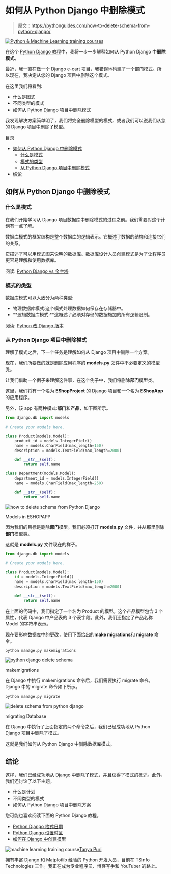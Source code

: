 # 如何从 Python Django 中删除模式

> 原文：<https://pythonguides.com/how-to-delete-schema-from-python-django/>

[![Python & Machine Learning training courses](img/49ec9c6da89a04c9f45bab643f8c765c.png)](https://sharepointsky.teachable.com/p/python-and-machine-learning-training-course)

在这个 [Python Django 教程](https://pythonguides.com/what-is-python-django/)中，我将一步一步解释如何从 Python Django 中**删除模式。**

最近，我一直在做一个 Django e-cart 项目，我错误地构建了一个部门模式。所以现在，我决定从您的 Django 项目中删除这个模式。

在这里我们将看到:

*   什么是图式
*   不同类型的模式
*   如何从 Python Django 项目中删除模式

我发现解决方案简单明了，我们将完全删除模型的模式，或者我们可以说我们从您的 Django 项目中删除了模型。

目录

[](#)

*   [如何从 Python Django 中删除模式](#How_to_Delete_Schema_from_Python_Django "How to Delete Schema from Python Django")
    *   [什么是模式](#What_is_schema "What is schema")
    *   [模式的类型](#Types_of_schema "Types of schema")
    *   [从 Python Django 项目中删除模式](#Delete_schema_from_Python_Django_project "Delete schema from Python Django project")
*   [结论](#Conclusion "Conclusion")

## 如何从 Python Django 中删除模式

### 什么是模式

在我们开始学习从 Django 项目数据库中删除模式的过程之前。我们需要对这个计划有一点了解。

数据库模式的框架结构是整个数据库的逻辑表示。它概述了数据的结构和连接它们的关系。

它描述了可以用模式图来说明的数据库。数据库设计人员创建模式是为了让程序员更容易理解和使用数据库。

阅读: [Python Django vs 金字塔](https://pythonguides.com/python-django-vs-pyramid/)

### 模式的类型

数据库模式可以大致分为两种类型:

*   物理数据库模式:这个模式处理数据如何保存在存储器中。
*   **逻辑数据库模式:**这概述了必须对存储的数据施加的所有逻辑限制。

阅读: [Python 改 Django 版本](https://pythonguides.com/python-change-django-version/)

### 从 Python Django 项目中删除模式

理解了模式之后，下一个任务是理解如何从 Django 项目中删除一个方案。

现在，我们所要做的就是删除应用程序的 **models.py** 文件中不必要定义的模型类。

让我们借助一个例子来理解这件事，在这个例子中，我们将删除**部门**模型类。

这里，我们将有一个名为 **EShopProject** 的 Django 项目和一个名为 **EShopApp** 的应用程序。

另外，该 app 有两种模式:**部门**和**产品**，如下图所示。

```py
from django.db import models

# Create your models here.

class Product(models.Model):
    product_id = models.IntegerField()
    name = models.CharField(max_length=150)
    description = models.TextField(max_length=2000)

    def __str__(self):
        return self.name

class Department(models.Model):
    department_id = models.IntegerField()
    name = models.CharField(max_length=250)

    def __str__(self):
        return self.name
```

![how to delete schema from Python Django](img/6afc6f3f073159aaffdacb8459f7e370.png "how to delete schema from Python Django")

Models in ESHOPAPP

因为我们的目标是删除**部门**模型。我们必须打开 **models.py** 文件，并从那里删除**部门**模型类。

这就是 **models.py** 文件现在的样子。

```py
from django.db import models

# Create your models here.

class Product(models.Model):
    id = models.IntegerField()
    name = models.CharField(max_length=150)
    description = models.TextField(max_length=2000)

    def __str__(self):
        return self.name
```

在上面的代码中，我们指定了一个名为 Product 的模型。这个产品模型包含 3 个属性，代表 Django 中产品表的 3 个表字段。此外，我们还指定了产品名称 Model 的字符串表示。

现在要影响数据库中的更改，使用下面给出的**make migrations**和 **migrate** 命令。

```py
python manage.py makemigrations
```

![python django delete schema](img/2da9f5440522badce9badce099fce86c.png "python django delete schema")

makemigrations

在 Django 中执行 makemigrations 命令后，我们需要执行 migrate 命令。Django 中的 migrate 命令如下所示。

```py
python manage.py migrate
```

![delete schema from python django](img/70608dcfd48e248ed4d5ac1010d00f99.png "delete schema from python django")

migrating Database

在 Django 中执行了上面指定的两个命令之后，我们已经成功地从 Python Django 项目中删除了模式。

这就是我们如何从 Python Django 中删除数据库模式。

## 结论

这样，我们已经成功地从 Django 中删除了模式，并且获得了模式的概述。此外，我们还讨论了以下主题。

*   什么是计划
*   不同类型的模式
*   如何从 Python Django 项目中删除方案

您可能也喜欢阅读下面的 Python Django 教程。

*   [Python Django 格式日期](https://pythonguides.com/python-django-format-date/)
*   [Python Django 设置时区](https://pythonguides.com/python-django-set-timezone/)
*   [如何在 Django 中创建模型](https://pythonguides.com/create-model-in-django/)

![machine learning training course](img/828b1aa82656a62c804f03b88399bfc5.png "Tanya")[Tanya Puri](https://pythonguides.com/author/tanya/)

拥有丰富 Django 和 Matplotlib 经验的 Python 开发人员，目前在 TSInfo Technologies 工作。我正在成为专业程序员、博客写手和 YouTuber 的路上。